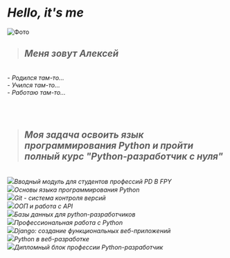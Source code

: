 # _Hello, it's me_

![Фото](https://sun9-12.userapi.com/impf/c630821/v630821094/451b7/uiaVgprgIfo.jpg?size=1280x720&quality=96&sign=aa7f9ac310f1738476bf2da94c80694f&type=album)

>## _Меня зовут Алексей_

  </br>- _Родился там-то..._
  </br>- _Учился там-то..._
  </br>- _Работаю там-то..._

</br>
</br>
  
>## _Моя задача освоить язык программирования Python и пройти полный курс "Python-разработчик с нуля"_

  </br> ![](https://okna-wp.ru/wp-content/uploads/2022/05/done-ico.png)_Вводный модуль для студентов профессий PD B FPY_
  </br> ![](https://okna-wp.ru/wp-content/uploads/2022/05/done-ico.png)_Основы языка программирования Python_
  </br> ![](https://plcosmetic.ru/images/2019/08/17/check4.png)_Git - система контроля версий_
  </br> ![](https://plcosmetic.ru/images/2019/08/17/check4.png)_ООП и работа с API_
  </br> ![](https://plcosmetic.ru/images/2019/08/17/check4.png)_Базы данных для python-разработчиков_
  </br> ![](https://plcosmetic.ru/images/2019/08/17/check4.png)_Профессиональная работа с Python_
  </br> ![](https://plcosmetic.ru/images/2019/08/17/check4.png)_Django: создание функциональных веб-приложений_
  </br> ![](https://plcosmetic.ru/images/2019/08/17/check4.png)_Python в веб-разработке_
  </br> ![](https://plcosmetic.ru/images/2019/08/17/check4.png)_Дипломный блок профессии Python-разработчик_